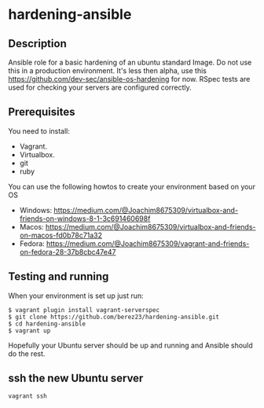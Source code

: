 # hardening-ansible

## Description
Ansible role for a basic hardening of an ubuntu standard Image. 
Do not use this in a production environment. It's less then alpha, use this https://github.com/dev-sec/ansible-os-hardening for now. 
RSpec tests  are used for checking your servers are configured correctly.

## Prerequisites
You need to install:
* Vagrant.
* Virtualbox. 
* git 
* ruby 

You can use the following howtos to create your environment based on your OS 
* Windows: https://medium.com/@Joachim8675309/virtualbox-and-friends-on-windows-8-1-3c691460698f
* Macos: https://medium.com/@Joachim8675309/virtualbox-and-friends-on-macos-fd0b78c71a32
* Fedora: https://medium.com/@Joachim8675309/vagrant-and-friends-on-fedora-28-37b8cbc47e47


## Testing and running
When your environment is set up just run:

```
$ vagrant plugin install vagrant-serverspec
$ git clone https://github.com/berez23/hardening-ansible.git
$ cd hardening-ansible
$ vagrant up

```

Hopefully your Ubuntu server should be up and running and Ansible should do the rest.

##  ssh the new Ubuntu server

```
vagrant ssh 
```
